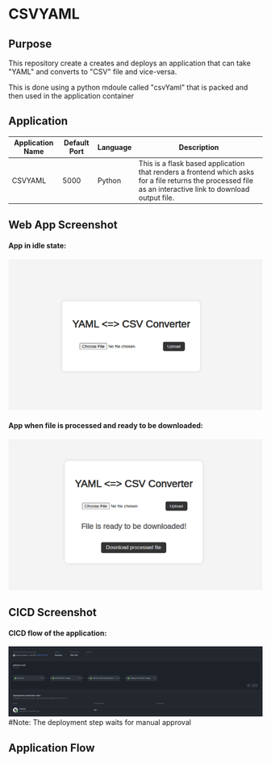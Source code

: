 # CSVYAML

## Purpose
This repository create a creates and deploys an application that can take "YAML" and converts to "CSV" file and vice-versa.

This is done using a python mdoule called "csvYaml" that is packed and then used in the application container


## Application

| Application Name  | Default Port | Language | Description |
| ------------- | ------------- | ------------- | ------------- |
| CSVYAML | 5000 | Python | This is a flask based application that renders a frontend which asks for a file returns the processed file as an interactive link to download output file.  |

## Web App Screenshot

#### App in idle state:
![App - Idle](./readme-asset/appIdle.png)

#### App when file is processed and ready to be downloaded:
![App - Processed](./readme-asset/appProcessed.png)

## CICD Screenshot

#### CICD flow of the application:
![App - Idle](./readme-asset/cicd.png)
#Note: The deployment step waits for manual approval

## Application Flow
